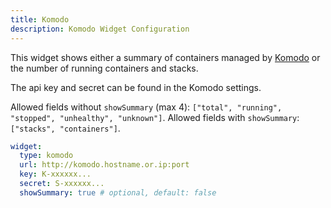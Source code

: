 ```yaml
---
title: Komodo
description: Komodo Widget Configuration
---
```


This widget shows either a summary of containers managed by [Komodo](https://komo.do/) or the number of running containers and stacks.

The api key and secret can be found in the Komodo settings.

Allowed fields without `showSummary` (max 4): `["total", "running", "stopped", "unhealthy", "unknown"]`.
Allowed fields with `showSummary`: `["stacks", "containers"]`.

```yaml
widget:
  type: komodo
  url: http://komodo.hostname.or.ip:port
  key: K-xxxxxx...
  secret: S-xxxxxx...
  showSummary: true # optional, default: false
```
